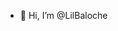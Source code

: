 - 👋 Hi, I’m @LilBaloche
<!---
LilBaloche/LilBaloche is a ✨ special ✨ repository because its `README.md` (this file) appears on your GitHub profile.
You can click the Preview link to take a look at your changes.
--->
